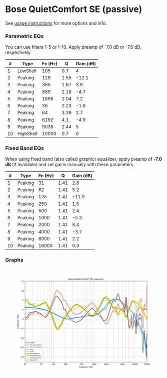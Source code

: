 # Bose QuietComfort SE (passive)
See [usage instructions](https://github.com/jaakkopasanen/AutoEq#usage) for more options and info.

### Parametric EQs
You can use filters 1-5 or 1-10. Apply preamp of -7.0 dB or -7.0 dB, respectively.

|   # | Type      |   Fc (Hz) |    Q |   Gain (dB) |
|-----|-----------|-----------|------|-------------|
|   1 | LowShelf  |       105 | 0.7  |         4   |
|   2 | Peaking   |       129 | 1.55 |       -12.1 |
|   3 | Peaking   |       365 | 1.67 |         3.9 |
|   4 | Peaking   |       889 | 2.16 |        -4.7 |
|   5 | Peaking   |      1896 | 2.04 |         7.2 |
|   6 | Peaking   |        36 | 2.23 |        -1.8 |
|   7 | Peaking   |        64 | 3.39 |         2.7 |
|   8 | Peaking   |      6192 | 4.1  |        -4.9 |
|   9 | Peaking   |      9038 | 2.44 |         5   |
|  10 | HighShelf |     10000 | 0.7  |         0   |

### Fixed Band EQs
When using fixed band (also called graphic) equalizer, apply preamp of **-7.0 dB** (if available) and set gains manually with these parameters.

|   # | Type    |   Fc (Hz) |    Q |   Gain (dB) |
|-----|---------|-----------|------|-------------|
|   1 | Peaking |        31 | 1.41 |         2.8 |
|   2 | Peaking |        62 | 1.41 |         5.2 |
|   3 | Peaking |       125 | 1.41 |       -11.9 |
|   4 | Peaking |       250 | 1.41 |         1.5 |
|   5 | Peaking |       500 | 1.41 |         2.4 |
|   6 | Peaking |      1000 | 1.41 |        -5.3 |
|   7 | Peaking |      2000 | 1.41 |         8.4 |
|   8 | Peaking |      4000 | 1.41 |        -3.7 |
|   9 | Peaking |      8000 | 1.41 |         2.2 |
|  10 | Peaking |     16000 | 1.41 |         0.3 |

### Graphs
![](./Bose%20QuietComfort%20SE%20(passive).png)
